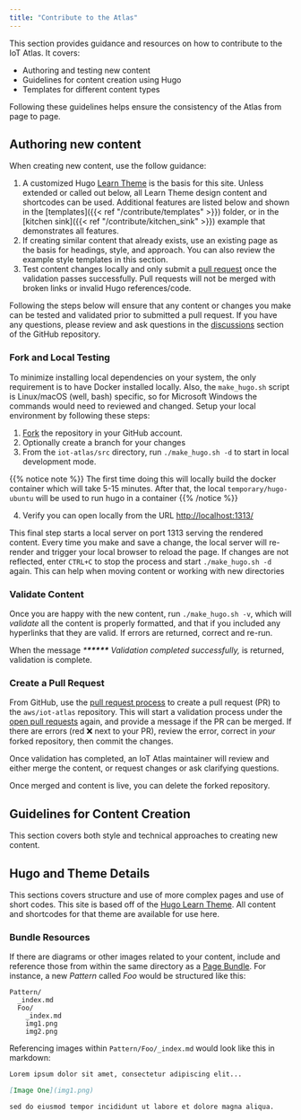 ```yaml
---
title: "Contribute to the Atlas"
---
```


This section provides guidance and resources on how to contribute to the IoT Atlas. It covers:

- Authoring and testing new content
- Guidelines for content creation using Hugo
- Templates for different content types

Following these guidelines helps ensure the consistency of the Atlas from page to page.

## Authoring new content

When creating new content, use the follow guidance:

1. A customized Hugo [Learn Theme](https://themes.gohugo.io/themes/hugo-theme-learn/) is the basis for this site. Unless extended or called out below, all Learn Theme design content and shortcodes can be used. Additional features are listed below and shown in the [templates]({{< ref "/contribute/templates" >}}) folder, or in the [kitchen sink]({{< ref "/contribute/kitchen_sink" >}}) example that demonstrates all features.
1. If creating similar content that already exists, use an existing page as the basis for headings, style, and approach. You can also review the example style templates in this section.
1. Test content changes locally and only submit a [pull request](https://docs.github.com/en/github/collaborating-with-issues-and-pull-requests/about-pull-requests) once the validation passes successfully. Pull requests will not be merged with broken links or invalid Hugo references/code.

Following the steps below will ensure that any content or changes you make can be tested and validated prior to submitted a pull request. If you have any questions, please review and ask questions in the [discussions](https://github.com/aws/iot-atlas/discussions) section of the GitHub repository.

### Fork and Local Testing

To minimize installing local dependencies on your system, the only requirement is to have Docker installed locally. Also, the `make_hugo.sh` script is Linux/macOS (well, bash) specific, so for Microsoft Windows the commands would need to reviewed and changed. Setup your local environment by following these steps:

1. [Fork](https://github.com/aws/iot-atlas/fork) the repository in your GitHub account.
1. Optionally create a branch for your changes
1. From the `iot-atlas/src` directory, run `./make_hugo.sh -d` to start in local development mode.

{{%  notice note %}}
The first time doing this will locally build the docker container which will take 5-15 minutes. After that, the local `temporary/hugo-ubuntu` will be used to run hugo in a container
{{% /notice %}}

4. Verify you can open locally from the URL [http://localhost:1313/](http://localhost:1313/)

This final step starts a local server on port 1313 serving the rendered content. Every time you make and save a change, the local server will re-render and trigger your local browser to reload the page. If changes are not reflected, enter `CTRL+C` to stop the process and start `./make_hugo.sh -d` again. This can help when moving content or working with new directories

### Validate Content

Once you are happy with the new content, run `./make_hugo.sh -v`, which will _validate_ all the content is properly formatted, and that if you included any hyperlinks that they are valid. If errors are returned, correct and re-run.

When the message _\***\*\*\*\*\*** Validation completed successfully,_ is returned, validation is complete.

### Create a Pull Request

From GitHub, use the [pull request process](https://docs.github.com/en/github/collaborating-with-issues-and-pull-requests/about-pull-requests) to create a pull request (PR) to the `aws/iot-atlas` repository. This will start a validation process under the [open pull requests](https://github.com/aws/iot-atlas/pulls?q=is%3Aopen+is%3Apr) again, and provide a message if the PR can be merged. If there are errors (red ❌ next to your PR), review the error, correct in _your_ forked repository, then commit the changes.

Once validation has completed, an IoT Atlas maintainer will review and either merge the content, or request changes or ask clarifying questions.

Once merged and content is live, you can delete the forked repository.

## Guidelines for Content Creation

This section covers both style and technical approaches to creating new content.

## Hugo and Theme Details

This sections covers structure and use of more complex pages and use of short codes. This site is based off of the [Hugo Learn Theme](https://github.com/matcornic/hugo-theme-learn). All content and shortcodes for that theme are available for use here.

### Bundle Resources

If there are diagrams or other images related to your content, include and reference those from within the same directory as a [Page Bundle](https://gohugo.io/content-management/page-bundles/). For instance, a new _Pattern_ called _Foo_ would be structured like this:

```
Pattern/
  _index.md
  Foo/
    _index.md
    img1.png
    img2.png
```

Referencing images within `Pattern/Foo/_index.md` would look like this in markdown:

```markdown
Lorem ipsum dolor sit amet, consectetur adipiscing elit...

[Image One](img1.png)

sed do eiusmod tempor incididunt ut labore et dolore magna aliqua.
```

